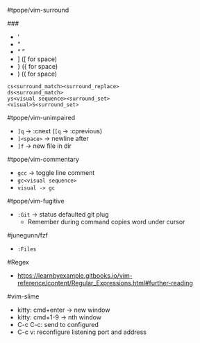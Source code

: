 #tpope/vim-surround

###<surround>

- '
- "
- <q>
- ] ([ for space)
- } ({ for space)
- ) (( for space)


```
cs<surround_match><surround_replace>
ds<surround_match>
ys<visual sequence><surround_set>
<visual>S<surround_set>
```

#tpope/vim-unimpaired

- `]q` -> :cnext (`[q` -> :cprevious)
- `]<space>` -> newline after
- `]f` -> new file in dir

#tpope/vim-commentary

- `gcc` -> toggle line comment
- `gc<visual sequence>`
- `visual -> gc`

#tpope/vim-fugitive

- `:Git` -> status defaulted git plug
	- Remember <c-R><c-W> during command copies word under cursor

#junegunn/fzf

- `:Files`

#Regex

- https://learnbyexample.gitbooks.io/vim-reference/content/Regular_Expressions.html#further-reading

#vim-slime

- kitty: cmd+enter -> new window
- kitty: cmd+1-9 -> nth window
- C-c C-c: send to configured
- C-c v: reconfigure listening port and address
